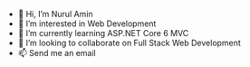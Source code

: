 - 👋 Hi, I’m Nurul Amin
- 👀 I’m interested in Web Development
- 🌱 I’m currently learning ASP.NET Core 6 MVC
- 💞️ I’m looking to collaborate on Full Stack Web Development
- 📫 Send me an email

<!---
NurulAmin7990/NurulAmin7990 is a ✨ special ✨ repository because its `README.md` (this file) appears on your GitHub profile.
You can click the Preview link to take a look at your changes.
--->
